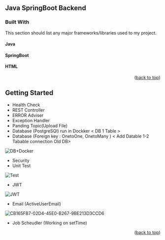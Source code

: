 <!-- Java SpringBoot Backend -->
## Java SpringBoot Backend

### Built With

This section should list any major frameworks/libraries used to my project.

#### Java
#### SpringBoot
#### HTML

<p align="right">(<a href="#readme-top">back to top</a>)</p>

<!-- GETTING STARTED -->
## Getting Started


- Health Check
- REST Controller
- ERROR  Adviser
- Exception Handler
- Panding Topic(Upload File)
- Database (PostgreSQl) run in Dockker < DB 1 Table >
- Database (Foreign key : OnetoOne, OnetoMany ) < Add Datable 1-2 Tabable connection Old DB>

![DB+Docker](https://user-images.githubusercontent.com/106970646/184547210-ed45ba34-7331-4921-96c8-81fe60073a58.png)

- Security 
- Unit Test

![Test](https://user-images.githubusercontent.com/106970646/184548522-a9922608-7588-4bda-b877-a1499c5a0419.png)

- JWT 

![JWT](https://user-images.githubusercontent.com/106970646/184547126-a235ab92-b2b8-4546-8969-160d345b30f3.jpg)

- Email (ActiveUserEmail)

![CB165FB7-02D4-45E0-B267-9BE213D3CCD6](https://user-images.githubusercontent.com/106970646/184545855-8a9faf94-1fb0-4f83-9bc4-08ebc9cb7aa5.jpg)

- Job Scheudler (Working on setTime)

<p align="right">(<a href="#readme-top">back to top</a>)</p>


